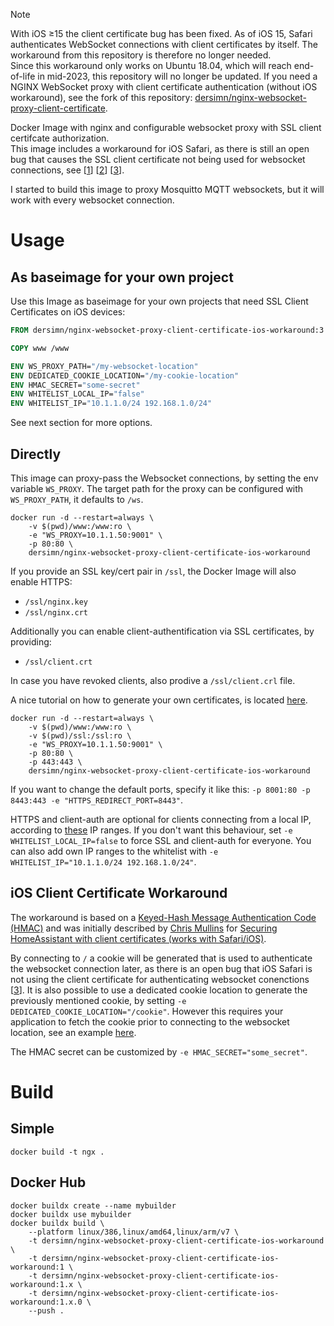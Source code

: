> [!NOTE]
> With iOS ≥15 the client certificate bug has been fixed. As of iOS 15, Safari authenticates WebSocket connections with client certificates by itself. The workaround from this repository is therefore no longer needed.  
Since this workaround only works on Ubuntu 18.04, which will reach end-of-life in mid-2023, this repository will no longer be updated. If you need a NGINX WebSocket proxy with client certificate authentication (without iOS workaround), see the fork of this repository: [dersimn/nginx-websocket-proxy-client-certificate](https://github.com/dersimn/nginx-websocket-proxy-client-certificate).


Docker Image with nginx and configurable websocket proxy with SSL client certifcate authorization.  
This image includes a workaround for iOS Safari, as there is still an open bug that causes the SSL client certificate not being used for websocket connections, see [[1][1]] [[2][2]] [[3][3]].

I started to build this image to proxy Mosquitto MQTT websockets, but it will work with every websocket connection. 

# Usage

## As baseimage for your own project

Use this Image as baseimage for your own projects that need SSL Client Certificates on iOS devices:

```Dockerfile
FROM dersimn/nginx-websocket-proxy-client-certificate-ios-workaround:3

COPY www /www

ENV WS_PROXY_PATH="/my-websocket-location"
ENV DEDICATED_COOKIE_LOCATION="/my-cookie-location"
ENV HMAC_SECRET="some-secret"
ENV WHITELIST_LOCAL_IP="false"
ENV WHITELIST_IP="10.1.1.0/24 192.168.1.0/24"
```

See next section for more options.

## Directly

This image can proxy-pass the Websocket connections, by setting the env variable `WS_PROXY`. The target path for the proxy can be configured with `WS_PROXY_PATH`, it defaults to `/ws`.

    docker run -d --restart=always \
        -v $(pwd)/www:/www:ro \
        -e "WS_PROXY=10.1.1.50:9001" \
        -p 80:80 \
        dersimn/nginx-websocket-proxy-client-certificate-ios-workaround

If you provide an SSL key/cert pair in `/ssl`, the Docker Image will also enable HTTPS:

* `/ssl/nginx.key`
* `/ssl/nginx.crt`

Additionally you can enable client-authentification via SSL certificates, by providing:

* `/ssl/client.crt`

In case you have revoked clients, also prodive a `/ssl/client.crl` file.

A nice tutorial on how to generate your own certificates, is located [here](https://jamielinux.com/docs/openssl-certificate-authority/introduction.html).

    docker run -d --restart=always \
        -v $(pwd)/www:/www:ro \
        -v $(pwd)/ssl:/ssl:ro \
        -e "WS_PROXY=10.1.1.50:9001" \
        -p 80:80 \
        -p 443:443 \
        dersimn/nginx-websocket-proxy-client-certificate-ios-workaround

If you want to change the default ports, specify it like this: `-p 8001:80 -p 8443:443 -e "HTTPS_REDIRECT_PORT=8443"`.

HTTPS and client-auth are optional for clients connecting from a local IP, according to [these](https://github.com/dersimn/nginx-websocket-proxy-client-certificate-ios-workaround/blob/3d8123b9830f49b9c1b3ef9176ef6c8fe22353dd/nginx.template#L90) IP ranges. If you don't want this behaviour, set `-e WHITELIST_LOCAL_IP=false` to force SSL and client-auth for everyone. You can also add own IP ranges to the whitelist with `-e WHITELIST_IP="10.1.1.0/24 192.168.1.0/24"`.


## iOS Client Certificate Workaround

The workaround is based on a [Keyed-Hash Message Authentication Code (HMAC)](https://en.wikipedia.org/wiki/HMAC) and was initially described by [Chris Mullins](https://github.com/sidoh) for [Securing HomeAssistant with client certificates (works with Safari/iOS)][1]. 

By connecting to `/` a cookie will be generated that is used to authenticate the websocket connection later, as there is an open bug that iOS Safari is not using the client certificate for authenticating websocket conenctions [[3][3]]. It is also possible to use a dedicated cookie location to generate the previously mentioned cookie, by setting `-e DEDICATED_COOKIE_LOCATION="/cookie"`. However this requires your application to fetch the cookie prior to connecting to the websocket location, see an example [here](https://github.com/dersimn/mqtt-smarthome-webui/blob/9d74c4d5370c2e2249f8941abe35e0323d6bc4c8/www/webui.js#L60). 

The HMAC secret can be customized by `-e HMAC_SECRET="some_secret"`.


# Build

## Simple

    docker build -t ngx .

## Docker Hub

    docker buildx create --name mybuilder
    docker buildx use mybuilder
    docker buildx build \
        --platform linux/386,linux/amd64,linux/arm/v7 \
        -t dersimn/nginx-websocket-proxy-client-certificate-ios-workaround \
        -t dersimn/nginx-websocket-proxy-client-certificate-ios-workaround:1 \
        -t dersimn/nginx-websocket-proxy-client-certificate-ios-workaround:1.x \
        -t dersimn/nginx-websocket-proxy-client-certificate-ios-workaround:1.x.0 \
        --push .


[1]: http://blog.christophermullins.com/2017/04/30/securing-homeassistant-with-client-certificates
[2]: https://github.com/home-assistant/home-assistant-iOS/issues/27
[3]: https://www.bountysource.com/issues/35354552-websocket-does-not-send-client-certificate